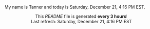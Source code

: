My name is Tanner and today is Saturday, December 21, 4:16 PM EST.

<p align="center">This <i>README</i> file is generated <b>every 3 hours</b>!</br>Last refresh: Saturday, December 21, 4:16 PM EST<br /></p>
